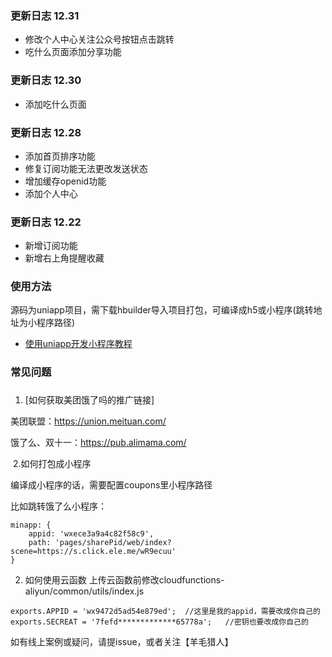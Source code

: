 ### 更新日志 12.31
- 修改个人中心关注公众号按钮点击跳转
- 吃什么页面添加分享功能

### 更新日志 12.30
- 添加吃什么页面

### 更新日志 12.28

- 添加首页排序功能
- 修复订阅功能无法更改发送状态
- 增加缓存openid功能
- 添加个人中心

### 更新日志 12.22

- 新增订阅功能
- 新增右上角提醒收藏


### 使用方法

源码为uniapp项目，需下载hbuilder导入项目打包，可编译成h5或小程序(跳转地址为小程序路径)

- [使用uniapp开发小程序教程](https://mp.weixin.qq.com/s/T5QcSwNaq9VPllqXVVWKfA)


### 常见问题
### 
1. [如何获取美团饿了吗的推广链接]

美团联盟：https://union.meituan.com/

饿了么、双十一：https://pub.alimama.com/

​	2.如何打包成小程序

编译成小程序的话，需要配置coupons里小程序路径

比如跳转饿了么小程序：

```
minapp: {
    appid: 'wxece3a9a4c82f58c9',
    path: 'pages/sharePid/web/index?scene=https://s.click.ele.me/wR9ecuu'
}
```

2. 如何使用云函数
上传云函数前修改cloudfunctions-aliyun/common/utils/index.js
```
exports.APPID = 'wx9472d5ad54e879ed';  //这里是我的appid，需要改成你自己的
exports.SECREAT = '7fefd*************65778a';   //密钥也要改成你自己的
```

如有线上案例或疑问，请提issue，或者关注【羊毛猎人】

